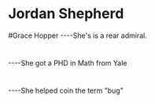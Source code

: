 # Jordan Shepherd

#Grace Hopper
----She's is a rear admiral.
#
----She got a PHD in Math from Yale
#
----She helped coin the term "bug"
